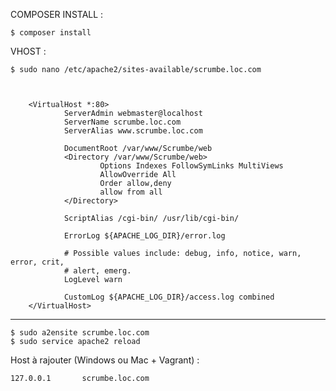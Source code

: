 COMPOSER INSTALL :

	$ composer install


VHOST :

	$ sudo nano /etc/apache2/sites-available/scrumbe.loc.com



        <VirtualHost *:80>
                ServerAdmin webmaster@localhost
                ServerName scrumbe.loc.com
                ServerAlias www.scrumbe.loc.com

                DocumentRoot /var/www/Scrumbe/web
                <Directory /var/www/Scrumbe/web>
                        Options Indexes FollowSymLinks MultiViews
                        AllowOverride All
                        Order allow,deny
                        allow from all
                </Directory>

                ScriptAlias /cgi-bin/ /usr/lib/cgi-bin/

                ErrorLog ${APACHE_LOG_DIR}/error.log

                # Possible values include: debug, info, notice, warn, error, crit,
                # alert, emerg.
                LogLevel warn

                CustomLog ${APACHE_LOG_DIR}/access.log combined
        </VirtualHost>

___

	$ sudo a2ensite scrumbe.loc.com
	$ sudo service apache2 reload



Host à rajouter (Windows ou Mac + Vagrant) :

    127.0.0.1       scrumbe.loc.com

